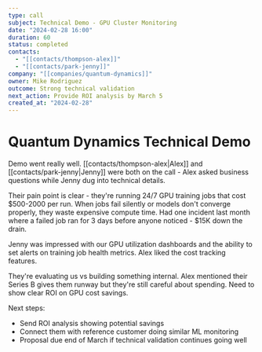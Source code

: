 ```yaml
---
type: call
subject: Technical Demo - GPU Cluster Monitoring
date: "2024-02-28 16:00"
duration: 60
status: completed
contacts:
  - "[[contacts/thompson-alex]]"
  - "[[contacts/park-jenny]]"
company: "[[companies/quantum-dynamics]]"
owner: Mike Rodriguez  
outcome: Strong technical validation
next_action: Provide ROI analysis by March 5
created_at: "2024-02-28"
---
```


# Quantum Dynamics Technical Demo

Demo went really well. [[contacts/thompson-alex|Alex]] and [[contacts/park-jenny|Jenny]] were both on the call - Alex asked business questions while Jenny dug into technical details.

Their pain point is clear - they're running 24/7 GPU training jobs that cost $500-2000 per run. When jobs fail silently or models don't converge properly, they waste expensive compute time. Had one incident last month where a failed job ran for 3 days before anyone noticed - $15K down the drain.

Jenny was impressed with our GPU utilization dashboards and the ability to set alerts on training job health metrics. Alex liked the cost tracking features.

They're evaluating us vs building something internal. Alex mentioned their Series B gives them runway but they're still careful about spending. Need to show clear ROI on GPU cost savings.

Next steps:
- Send ROI analysis showing potential savings
- Connect them with reference customer doing similar ML monitoring
- Proposal due end of March if technical validation continues going well